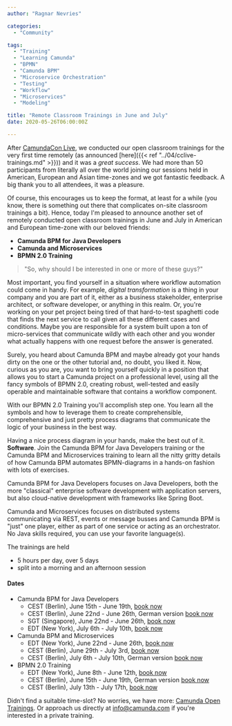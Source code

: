 ```yaml
---
author: "Ragnar Nevries"

categories:
  - "Community"

tags:
  - "Training"
  - "Learning Camunda"
  - "BPMN"
  - "Camunda BPM"
  - "Microservice Orchestration"
  - "Testing"
  - "Workflow"
  - "Microservices"
  - "Modeling"

title: "Remote Classroom Trainings in June and July"
date: 2020-05-26T06:00:00Z

---
```



After [CamundaCon Live](https://www.camundacon.com/live/), we conducted our open classroom trainings for the very first time remotely (as announced [here]({{< ref "../04/cclive-trainings.md" >}})) and it was a _great success_.
We had more than 50 participants from literally all over the world joining our sessions held in American, European and Asian time-zones and we got fantastic feedback.
A big thank you to all attendees, it was a pleasure.

Of course, this encourages us to keep the format, at least for a while (you know, there is something out there that complicates on-site classroom trainings a bit).
Hence, today I'm pleased to announce another set of remotely conducted open classroom trainings in June and July in American and European time-zone with our beloved friends:

- **Camunda BPM for Java Developers**
- **Camunda and Microservices**
- **BPMN 2.0 Training**

> "So, why should I be interested in one or more of these guys?"

Most important, you find yourself in a situation where workflow automation could come in handy.
For example, _digital transformation_ is a thing in your company and you are part of it, either as a business stakeholder, enterprise architect, or software developer, or anything in this realm.
Or, you're working on your pet project being tired of that hard-to-test spaghetti code that finds the next service to call given all these different cases and conditions.
Maybe you are responsible for a system built upon a ton of micro-services that communicate wildly with each other and you wonder what actually happens with one request before the answer is generated.

Surely, you heard about Camunda BPM and maybe already got your hands dirty on the one or the other tutorial and, no doubt, you liked it.
Now, curious as you are, you want to bring yourself quickly in a position that allows you to start a Camunda project on a professional level, using all the fancy symbols of BPMN 2.0, creating robust, well-tested and easily operable and maintainable software that contains a workflow component.

With our BPMN 2.0 Training you'll accomplish step one.
You learn all the symbols and how to leverage them to create comprehensible, comprehensive and just pretty process diagrams that communicate the logic of your business in the best way.

Having a nice process diagram in your hands, make the best out of it.
**Software**.
Join the Camunda BPM for Java Developers training or the Camunda BPM and Microservices training to learn all the nitty gritty details of how Camunda BPM automates BPMN-diagrams in a hands-on fashion with lots of exercises.

Camunda BPM for Java Developers focuses on Java Developers, both the more "classical" enterprise software development with application servers, but also cloud-native development with frameworks like Spring Boot.

Camunda and Microservices focuses on distributed systems communicating via REST, events or message busses and Camunda BPM is "just" one player, either as part of one service or acting as an orchestrator.
No Java skills required, you can use your favorite language(s).

The trainings are held

- 5 hours per day, over 5 days
- split into a morning and an afternoon session

#### Dates

- Camunda BPM for Java Developers
  - CEST (Berlin), June 15th - June 19th, [book now](https://www.eventbrite.com/e/camunda-bpm-for-java-developers-remote-tickets-104654723094)
  - CEST (Berlin), June 22nd - June 26th, German version [book now](https://www.eventbrite.com/e/camunda-bpm-fur-java-entwickler-remote-tickets-101317336882)
  - SGT (Singapore), June 22nd - June 26th, [book now](https://www.eventbrite.com/e/camunda-bpm-for-java-developers-tickets-104650731154)
  - EDT (New York), July 6th - July 10th, [book now](https://www.eventbrite.com/e/camunda-bpm-for-java-developers-remote-tickets-104545668910)
- Camunda BPM and Microservices
  - EDT (New York), June 22nd - June 26th, [book now](https://www.eventbrite.com/e/camunda-bpm-and-microservices-remote-tickets-104547059068)
  - CEST (Berlin), June 29th - July 3rd, [book now](https://www.eventbrite.com/e/camunda-bpm-and-microservices-remote-tickets-104659569590)
  - CEST (Berlin), July 6th - July 10th, German version [book now](https://www.eventbrite.com/e/camunda-bpm-in-microservice-umgebungen-remote-tickets-101313393086)
- BPMN 2.0 Training
  - EDT (New York), June 8th - June 12th, [book now](https://www.eventbrite.com/e/bpmn-20-remote-training-tickets-104542206554)
  - CEST (Berlin), June 15th - June 19th, German version [book now](https://www.eventbrite.com/e/praxiskurs-bpmn-20-remote-tickets-104649218630)
  - CEST (Berlin), July 13th - July 17th, [book now](https://www.eventbrite.com/e/bpmn-20-training-remote-tickets-104658592668)

Didn't find a suitable time-slot?
No worries, we have more: [Camunda Open Trainings](https://camunda.com/services/training/).
Or approach us directly at info@camunda.com if you're interested in a private training.
